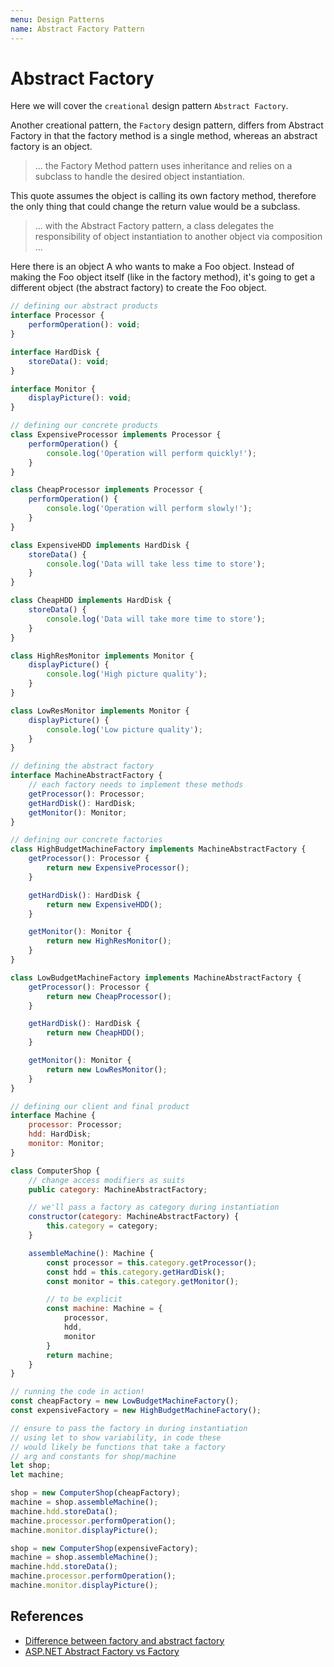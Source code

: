 ```yaml
---
menu: Design Patterns
name: Abstract Factory Pattern
---
```


# Abstract Factory

Here we will cover the `creational` design pattern `Abstract Factory`.

Another creational pattern, the `Factory` design pattern, differs from Abstract Factory in that the factory method is a single method, whereas an abstract factory is an object.

> ... the Factory Method pattern uses inheritance and relies on a subclass to handle the desired object instantiation.

This quote assumes the object is calling its own factory method, therefore the only thing that could change the return value would be a subclass.

> ... with the Abstract Factory pattern, a class delegates the responsibility of object instantiation to another object via composition ...

Here there is an object A who wants to make a Foo object. Instead of making the Foo object itself (like in the factory method), it's going to get a different object (the abstract factory) to create the Foo object.

```javascript
// defining our abstract products
interface Processor {
    performOperation(): void;
}

interface HardDisk {
    storeData(): void;
}

interface Monitor {
    displayPicture(): void;
}

// defining our concrete products
class ExpensiveProcessor implements Processor {
    performOperation() {
        console.log('Operation will perform quickly!');
    }
}

class CheapProcessor implements Processor {
    performOperation() {
        console.log('Operation will perform slowly!');
    }
}

class ExpensiveHDD implements HardDisk {
    storeData() {
        console.log('Data will take less time to store');
    }
}

class CheapHDD implements HardDisk {
    storeData() {
        console.log('Data will take more time to store');
    }
}

class HighResMonitor implements Monitor {
    displayPicture() {
        console.log('High picture quality');
    }
}

class LowResMonitor implements Monitor {
    displayPicture() {
        console.log('Low picture quality');
    }
}

// defining the abstract factory
interface MachineAbstractFactory {
    // each factory needs to implement these methods
    getProcessor(): Processor;
    getHardDisk(): HardDisk;
    getMonitor(): Monitor;
}

// defining our concrete factories
class HighBudgetMachineFactory implements MachineAbstractFactory {
    getProcessor(): Processor {
        return new ExpensiveProcessor();
    }

    getHardDisk(): HardDisk {
        return new ExpensiveHDD();
    }

    getMonitor(): Monitor {
        return new HighResMonitor();
    }
}

class LowBudgetMachineFactory implements MachineAbstractFactory {
    getProcessor(): Processor {
        return new CheapProcessor();
    }

    getHardDisk(): HardDisk {
        return new CheapHDD();
    }

    getMonitor(): Monitor {
        return new LowResMonitor();
    }
}

// defining our client and final product
interface Machine {
    processor: Processor;
    hdd: HardDisk;
    monitor: Monitor;
}

class ComputerShop {
    // change access modifiers as suits
    public category: MachineAbstractFactory;

    // we'll pass a factory as category during instantiation
    constructor(category: MachineAbstractFactory) {
        this.category = category;
    }

    assembleMachine(): Machine {
        const processor = this.category.getProcessor();
        const hdd = this.category.getHardDisk();
        const monitor = this.category.getMonitor();

        // to be explicit
        const machine: Machine = {
            processor,
            hdd,
            monitor
        }
        return machine;
    }
}

// running the code in action!
const cheapFactory = new LowBudgetMachineFactory();
const expensiveFactory = new HighBudgetMachineFactory();

// ensure to pass the factory in during instantiation
// using let to show variability, in code these
// would likely be functions that take a factory
// arg and constants for shop/machine
let shop;
let machine;

shop = new ComputerShop(cheapFactory);
machine = shop.assembleMachine();
machine.hdd.storeData();
machine.processor.performOperation();
machine.monitor.displayPicture();

shop = new ComputerShop(expensiveFactory);
machine = shop.assembleMachine();
machine.hdd.storeData();
machine.processor.performOperation();
machine.monitor.displayPicture();
```

## References

- [Difference between factory and abstract factory](https://stackoverflow.com/questions/5739611/what-are-the-differences-between-abstract-factory-and-factory-design-patterns)
- [ASP.NET Abstract Factory vs Factory](https://www.codeproject.com/Articles/716413/Factory-Method-Pattern-vs-Abstract-Factory-Pattern)
